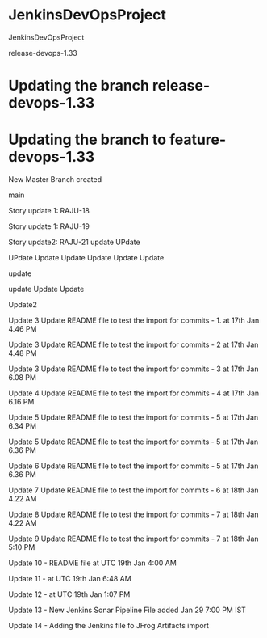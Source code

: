 # JenkinsDevOpsProject
JenkinsDevOpsProject





release-devops-1.33

Updating the branch release-devops-1.33
=======
Updating the branch to feature-devops-1.33
=======
New Master Branch created

main


Story update 1: RAJU-18


Story update 1: RAJU-19


Story update2:  RAJU-21
update
UPdate 

UPdate 
Update
Update
Update
Update
Update

update

update
Update
Update

Update2

Update 3
Update README file to test the import for commits - 1. at 17th Jan 4.46 PM

Update 3 Update README file to test the import for commits - 2 at 17th Jan 4.48 PM

Update 3 Update README file to test the import for commits - 3 at 17th Jan 6.08 PM

Update 4 Update README file to test the import for commits - 4 at 17th Jan 6.16 PM

Update 5 Update README file to test the import for commits - 5 at 17th Jan 6.34 PM

Update 5 Update README file to test the import for commits - 5 at 17th Jan 6.36 PM

Update 6 Update README file to test the import for commits - 5 at 17th Jan 6.36 PM

Update 7 Update README file to test the import for commits - 6 at 18th Jan 4.22 AM

Update 8 Update README file to test the import for commits - 7 at 18th Jan 4.22 AM

Update 9 Update README file to test the import for commits - 7 at 18th Jan 5:10  PM

Update 10 - README file at UTC 19th Jan 4:00 AM

Update 11 - at UTC 19th Jan 6:48 AM

Update 12 - at UTC 19th Jan 1:07 PM

Update 13 - New Jenkins Sonar Pipeline File added Jan 29 7:00 PM IST

Update 14 - Adding the Jenkins file fo JFrog Artifacts import
